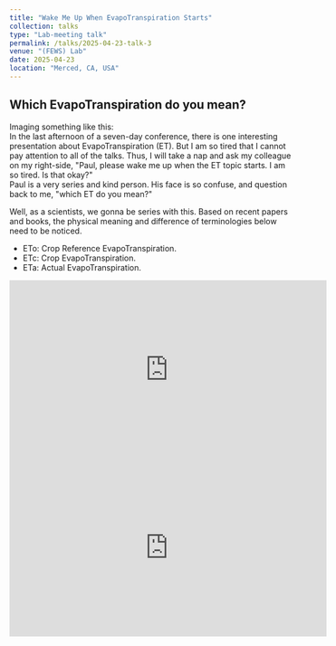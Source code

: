 ```yaml
---
title: "Wake Me Up When EvapoTranspiration Starts"
collection: talks
type: "Lab-meeting talk"
permalink: /talks/2025-04-23-talk-3
venue: "(FEWS) Lab"
date: 2025-04-23
location: "Merced, CA, USA"
---
```


Which EvapoTranspiration do you mean?
------
Imaging something like this:<br>
In the last afternoon of a seven-day conference, there is one interesting presentation about EvapoTranspiration (ET). But I am so tired that I cannot pay attention to all of the talks. Thus, I will take a nap and ask my colleague on my right-side, "Paul, please wake me up when the ET topic starts. I am so tired. Is that okay?"<br>
Paul is a very series and kind person. His face is so confuse, and question back to me, "which ET do you mean?"<br>

Well, as a scientists, we gonna be series with this. Based on recent papers and books, the physical meaning and difference of terminologies below need to be noticed.
- ETo: Crop Reference EvapoTranspiration.
- ETc: Crop EvapoTranspiration.
- ETa: Actual EvapoTranspiration.

<div align="center">
  <iframe width="560" height="315" src="https://www.youtube.com/embed/Q8F1_kqp568" 
    title="YouTube video player" frameborder="0" 
    allow="accelerometer; autoplay; clipboard-write; encrypted-media; gyroscope; picture-in-picture; web-share" 
    allowfullscreen></iframe>
</div>

<div align="center">
  <iframe width="560" height="315" src="https://www.youtube.com/embed/T-7OO30qA0o" 
    title="YouTube video player" frameborder="0" 
    allow="accelerometer; autoplay; clipboard-write; encrypted-media; gyroscope; picture-in-picture; web-share" 
    allowfullscreen></iframe>
</div>